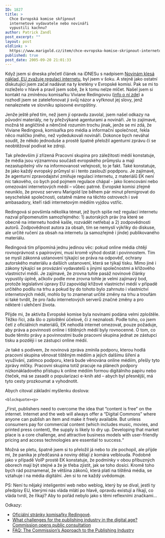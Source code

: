 ```yaml
---
ID: 1827
title: >
  Chce Evropská komise skřípnout
  internetové vydavatele nebo novináři
  vypustili kachnu?
author: Patrick Zandl
post_excerpt: ""
layout: post
oldlink: >
  https://www.marigold.cz/item/chce-evropska-komise-skripnout-internetove-vydavatele-nebo-novinari-vypustili-kachnu
published: true
post_date: 2005-09-20 21:01:33
---
```

<p>Když jsem si dneska přečetl článek na iDNESu s nadpisem <a href="http://zpravy.idnes.cz/zahranicni.asp?r=zahranicni&amp;c=A050920_162459_zahranicni_miz">Novinám klesá náklad, EU zvažuje regulaci internetu</a>, byl jsem v šoku. A stejně jako ostatní diskutující jsem začal nadávat na ty kretény v Evropské komisi. Pak se mi to rozleželo v hlavě a pravil jsem sobě, že k tomu nelze mlčet. Našel jsem si kontakt na zmíněnou komisařku Viviane Redingovou (<a href="http://en.wikipedia.org/wiki/Viviane_Reding">info o ní zde</a>) a rozhodl jsem se zatelefonovat ji svůj názor a vyřknout jej slovy, jenž nenaleznete ve slovníku spisovné evropštiny. </p>

<p>Jenže ještě před tím, než jsem jí opravdu zavolal, jsem našel odkazy na původní materiály, ne ty přežvýkané agenturami a novináři. Je to zajímavé, možná té angličtině a němčině rozumím trochu jinak, jenže se mi zdá, že Viviane Redingová, komisařka pro média a informační společnost, řekla něco maličko jiného, než vydedukovali novináři. Dokonce bych neváhal soudit, že někdo jednoduše a prostě špatně přeložil agenturní zprávu či se neobtěžoval podívat ke zdroji. </p>

<p>Tak především jí zřízená Pracovní skupina pro záležitosti médií konstatuje, že média jsou významnou součásti evropského průmyslu a mají nezastupitelný vliv na informovanost veřejnosti, to je fakt. Také konstatuje, že jako každý evropský průmysl si i tento zaslouží popdporu. Je zajímavé, že agenturní zpravodajství zmiňuje regulaci internetu, z materiálů EK není nic takového, co bych pod pojmem regulace chápal -  jako licencování nebo omezování internetových médií – vůbec patrné. Evropské komisi zřejmě neuniklo, že provoz serveru Marigold lze během pár minut přemigrovat do seyschelské společnosti, ostatně máme na těchto ostrovech i své ambasadory, kteří rádi internetovým médiím vyjdou vstříc. </p>

<p>Redingová si povšimla několika témat, jež bych spíše než regulací internetu nazval připomenutím samozřejmého: 1) autorských práv (na které se obecně na internetu hodně kašle, rozvádět netřeba) a 2) zodpovědnosti autorů. Zodpovědnost autora za obsah, tím se nemyslí výkřiky do diskuse, ale určité ručení za obsah na internetu (a samozřejmě i jinde) publikovaného materiálu. </p>

<p>Redingová tím připomíná jednu jedinou věc: pokud online média chtějí rovnoprávnost s papírovými, musí kromě výhod dostát i povinnostem. Tím se myslí zákonná ustanovení týkající se práva na odpověď, ochrany autorského materiálu a dalších ustanovení, která se týkají tisku. Mimo jiné i zákony týkající se provázání vydavatelů s jinými společnostmi a křížového vlastnictví médií. Je zajímavé, že zrovna tuhle pasáž novinové články vypustily úplně, ačkoliv podle mne zrovna tohle je velmi zajímavý bod, protože legislativní úpravy EU zapovídají křížové vlastnictví médií v případě určitého podílu na trhu a pokud by do tohoto bylo zahrnuto i vlastnictví internetových médií, mohlo by to znamenat určité změny na trhu a troufám si také tvrdit, že pro řadu internetových serverů značné změny a pro některé i ulehčení života. </p>

<p>Přijde mi, že aktivita Evropské komise byla novinami podána velmi zploštěle. Těžko říci, zda šlo o zploštění účelové, či z neznalosti. Podle toho, co jsem četl z oficiálních materiálů, EK nehodlá internet omezovat, pouze požaduje, aby práva a povinnosti online i tištěných médií byly rovnocenné. O tom, co bude těmito právy a povinnostmi bude pracovní skupina jednat ze zástupci tisku a později i se zástupci online médií. </p>

<p>Je také s podivem, že novinová zpráva zmínila podporu, kterou hodlá pracovní skupina věnovat tištěným médiím a jejich dalšímu šíření a využívání, zatímco podporu, která bude věnována online médiím, přešly tyto zprávy mlčky. Pracovní skupina totiž pracuje na plánech podpory nízkonákladového přístupu k online médiím formou digitálního papíru nebo čteček, má se zasadit o popularizaci e-knih atd – abych byl přesnější, má tyto cesty prozkoumat a vyhodnotit. </p>

<p>Abych citoval základní myšlenku doslova: </p>

	<blockquote><p>
„First, publishers need to overcome the idea that “content is free” on the internet. Internet and the web will always offer a “Digital Commons” where anyone can publish an item and make it freely available. But unless consumers pay for commercial content (which includes music, movies, and printed press content), the supply is likely to dry up. Developing that market place is a core challenge, and attractive business models with user-friendly pricing and access technologies are essential to success.“</p>
</blockquote>
<p>Možná se pletu, špatně jsem si to přeložil já nebo to zle pochopil, ale přijde mi, že panika je předčasná a noviny dělají z komára velblouda. Podobně jako v případě VoIP prostě EK konstatuje, že podmínky v obou příbuzných oborech mají být stejné a že je třeba zjistit, jak se toho dosíci. Kromě toho bych rád poznamenal, že většina zákonů, která platí na tištěná média, se vztahuje i na média digitální. Jen si to ne každý uvědomuje. </p>

<p>PS: Není tu nějaký inteligentní web nebo weblog, který by se díval, jestli ty předpisy EU, kterými nás vláda mlátí po hlavě, opravdu existují a říkají, co vláda tvrdí, že říkají? Aby to pořád nebylo jako s těmi reflexními značkami...</p>

<p>Odkazy: 
<ul>
	<li><a href="http://europa.eu.int/comm/commission_barroso/reding/index_en.htm">Oficiální stránky komisařky Redingové</a>. </li>
	<li><a href="http://europa.eu.int/rapid/pressReleasesAction.do?reference=IP/05/1164&amp;format=HTML&amp;aged=0&amp;language=EN&amp;guiLanguage=en">What challenges for the publishing industry in the digital age? Commission opens public consultation</a></li>
	<li><a href="http://europa.eu.int/rapid/pressReleasesAction.do?reference=MEMO/05/327&amp;format=HTML&amp;aged=0&amp;language=EN&amp;guiLanguage=fr">FAQ:  The Commission’s Approach to the Publishing Industry</a></li>